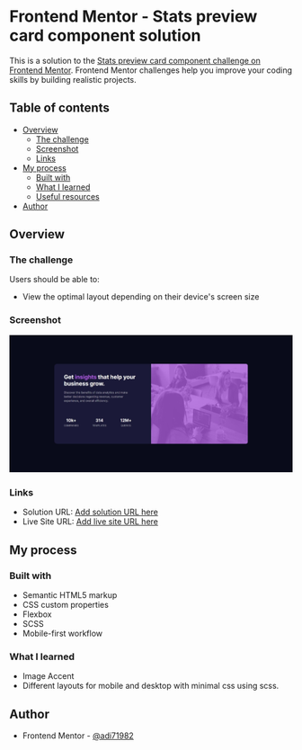 # Frontend Mentor - Stats preview card component solution

This is a solution to the [Stats preview card component challenge on Frontend Mentor](https://www.frontendmentor.io/challenges/stats-preview-card-component-8JqbgoU62). Frontend Mentor challenges help you improve your coding skills by building realistic projects.   

## Table of contents

- [Overview](#overview)
  - [The challenge](#the-challenge)
  - [Screenshot](#screenshot)
  - [Links](#links)
- [My process](#my-process)
  - [Built with](#built-with)
  - [What I learned](#what-i-learned)
  - [Useful resources](#useful-resources)
- [Author](#author)

## Overview

### The challenge

Users should be able to:

- View the optimal layout depending on their device's screen size

### Screenshot

![](./screenshot.jpeg)

### Links

- Solution URL: [Add solution URL here](https://github.com/adi71982/stats-preview-card-component-main)
- Live Site URL: [Add live site URL here](https://adi71982.github.io/stats-preview-card-component-main/)

## My process

### Built with

- Semantic HTML5 markup
- CSS custom properties
- Flexbox
- SCSS
- Mobile-first workflow


### What I learned

- Image Accent
- Different layouts for mobile and desktop with minimal css using scss.

## Author
- Frontend Mentor - [@adi71982](https://www.frontendmentor.io/profile/adi71982)
